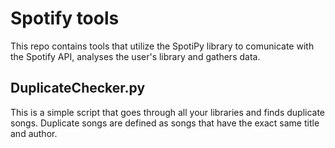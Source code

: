 # Spotify tools

This repo contains tools that utilize the SpotiPy library to comunicate with the Spotify API, analyses the user's library and gathers data.

## DuplicateChecker.py

This is a simple script that goes through all your libraries and finds duplicate songs. Duplicate songs are defined as songs that have the exact same title and author.

